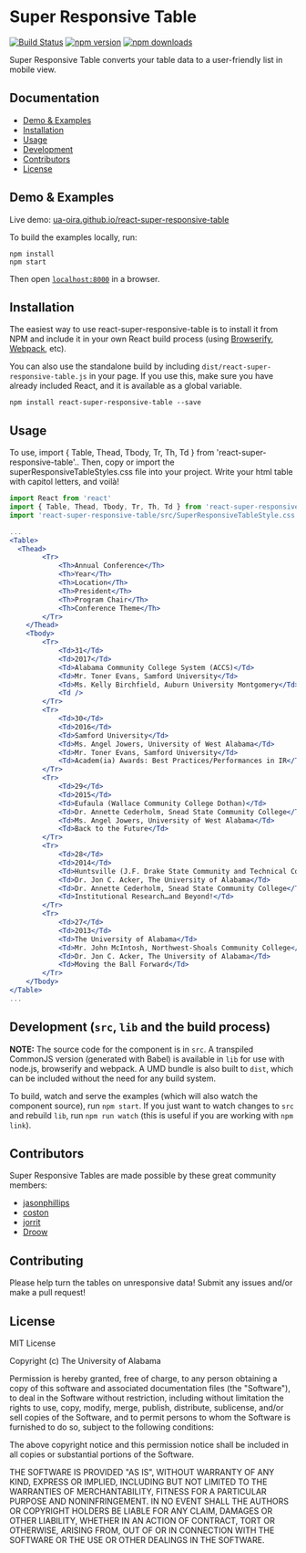 # Super Responsive Table
[![Build Status](https://travis-ci.org/ua-oira/react-super-responsive-table.svg)](https://travis-ci.org/ua-oira/react-super-responsive-table)
[![npm version](https://img.shields.io/npm/v/react-super-responsive-table.svg?style=flat-square)](https://www.npmjs.com/package/react-super-responsive-table)
[![npm downloads](https://img.shields.io/npm/dm/react-super-responsive-table.svg?style=flat-square)](https://www.npmjs.com/package/react-super-responsive-table)

Super Responsive Table converts your table data to a user-friendly list in mobile view.


## Documentation
* [Demo & Examples](#demo--examples)
* [Installation](#installation)
* [Usage](#usage)
* [Development](#development-src-lib-and-the-build-process)
* [Contributors](#contributors)
* [License](#license)


## Demo & Examples

Live demo: [ua-oira.github.io/react-super-responsive-table](http://ua-oira.github.io/react-super-responsive-table/)


To build the examples locally, run:

```
npm install
npm start
```

Then open [`localhost:8000`](http://localhost:8000) in a browser.


## Installation

The easiest way to use react-super-responsive-table is to install it from NPM and include it in your own React build process (using [Browserify](http://browserify.org), [Webpack](http://webpack.github.io/), etc).

You can also use the standalone build by including `dist/react-super-responsive-table.js` in your page. If you use this, make sure you have already included React, and it is available as a global variable.

```
npm install react-super-responsive-table --save
```


## Usage

To use, import { Table, Thead, Tbody, Tr, Th, Td } from 'react-super-responsive-table'.. Then, copy or import the superResponsiveTableStyles.css file into your project. Write your html table with capitol letters, and voilà!

```jsx
import React from 'react'
import { Table, Thead, Tbody, Tr, Th, Td } from 'react-super-responsive-table'
import 'react-super-responsive-table/src/SuperResponsiveTableStyle.css'

...
<Table>
  <Thead>
		<Tr>
			<Th>Annual Conference</Th>
			<Th>Year</Th>
			<Th>Location</Th>
			<Th>President</Th>
			<Th>Program Chair</Th>
			<Th>Conference Theme</Th>
		</Tr>
	</Thead>
	<Tbody>
		<Tr>
			<Td>31</Td>
			<Td>2017</Td>
			<Td>Alabama Community College System (ACCS)</Td>
			<Td>Mr. Toner Evans, Samford University</Td>
			<Td>Ms. Kelly Birchfield, Auburn University Montgomery</Td>
			<Td />
		</Tr>
		<Tr>
			<Td>30</Td>
			<Td>2016</Td>
			<Td>Samford University</Td>
			<Td>Ms. Angel Jowers, University of West Alabama</Td>
			<Td>Mr. Toner Evans, Samford University</Td>
			<Td>Academ(ia) Awards: Best Practices/Performances in IR</Td>
		</Tr>
		<Tr>
			<Td>29</Td>
			<Td>2015</Td>
			<Td>Eufaula (Wallace Community College Dothan)</Td>
			<Td>Dr. Annette Cederholm, Snead State Community College</Td>
			<Td>Ms. Angel Jowers, University of West Alabama</Td>
			<Td>Back to the Future</Td>
		</Tr>
		<Tr>
			<Td>28</Td>
			<Td>2014</Td>
			<Td>Huntsville (J.F. Drake State Community and Technical College)</Td>
			<Td>Dr. Jon C. Acker, The University of Alabama</Td>
			<Td>Dr. Annette Cederholm, Snead State Community College</Td>
			<Td>Institutional Research…and Beyond!</Td>
		</Tr>
		<Tr>
			<Td>27</Td>
			<Td>2013</Td>
			<Td>The University of Alabama</Td>
			<Td>Mr. John McIntosh, Northwest-Shoals Community College</Td>
			<Td>Dr. Jon C. Acker, The University of Alabama</Td>
			<Td>Moving the Ball Forward</Td>
		</Tr>
	</Tbody>
</Table>
...

```


## Development (`src`, `lib` and the build process)

**NOTE:** The source code for the component is in `src`. A transpiled CommonJS version (generated with Babel) is available in `lib` for use with node.js, browserify and webpack. A UMD bundle is also built to `dist`, which can be included without the need for any build system.

To build, watch and serve the examples (which will also watch the component source), run `npm start`. If you just want to watch changes to `src` and rebuild `lib`, run `npm run watch` (this is useful if you are working with `npm link`).

## Contributors
Super Responsive Tables are made possible by these great community members:
- [jasonphillips](https://github.com/jasonphillips)
- [coston](https://github.com/coston)
- [jorrit](https://github.com/jorrit)
- [Droow](https://github.com/droow)

## Contributing
Please help turn the tables on unresponsive data! Submit any issues and/or make a pull request!

## License

MIT License

Copyright (c) The University of Alabama

Permission is hereby granted, free of charge, to any person obtaining a copy
of this software and associated documentation files (the "Software"), to deal
in the Software without restriction, including without limitation the rights
to use, copy, modify, merge, publish, distribute, sublicense, and/or sell
copies of the Software, and to permit persons to whom the Software is
furnished to do so, subject to the following conditions:

The above copyright notice and this permission notice shall be included in all
copies or substantial portions of the Software.

THE SOFTWARE IS PROVIDED "AS IS", WITHOUT WARRANTY OF ANY KIND, EXPRESS OR
IMPLIED, INCLUDING BUT NOT LIMITED TO THE WARRANTIES OF MERCHANTABILITY,
FITNESS FOR A PARTICULAR PURPOSE AND NONINFRINGEMENT. IN NO EVENT SHALL THE
AUTHORS OR COPYRIGHT HOLDERS BE LIABLE FOR ANY CLAIM, DAMAGES OR OTHER
LIABILITY, WHETHER IN AN ACTION OF CONTRACT, TORT OR OTHERWISE, ARISING FROM,
OUT OF OR IN CONNECTION WITH THE SOFTWARE OR THE USE OR OTHER DEALINGS IN THE
SOFTWARE.
